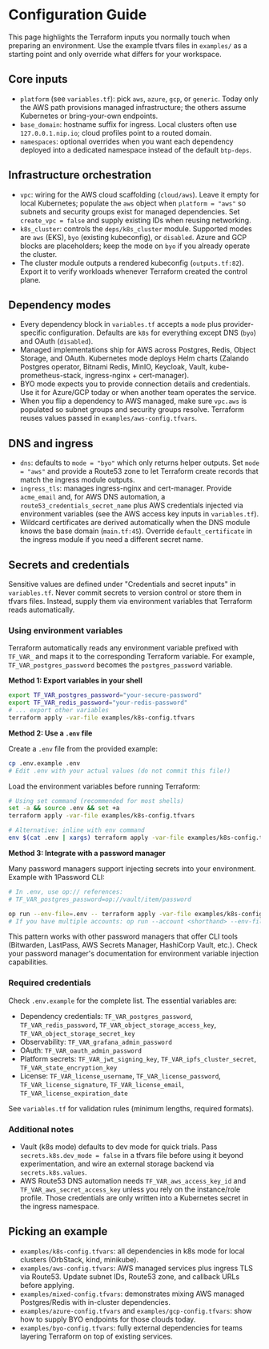 # Configuration Guide

This page highlights the Terraform inputs you normally touch when preparing an environment. Use the example tfvars files in `examples/` as a starting point and only override what differs for your workspace.

## Core inputs
- `platform` (see `variables.tf`): pick `aws`, `azure`, `gcp`, or `generic`. Today only the AWS path provisions managed infrastructure; the others assume Kubernetes or bring-your-own endpoints.
- `base_domain`: hostname suffix for ingress. Local clusters often use `127.0.0.1.nip.io`; cloud profiles point to a routed domain.
- `namespaces`: optional overrides when you want each dependency deployed into a dedicated namespace instead of the default `btp-deps`.

## Infrastructure orchestration
- `vpc`: wiring for the AWS cloud scaffolding (`cloud/aws`). Leave it empty for local Kubernetes; populate the `aws` object when `platform = "aws"` so subnets and security groups exist for managed dependencies. Set `create_vpc = false` and supply existing IDs when reusing networking.
- `k8s_cluster`: controls the `deps/k8s_cluster` module. Supported modes are `aws` (EKS), `byo` (existing kubeconfig), or `disabled`. Azure and GCP blocks are placeholders; keep the mode on `byo` if you already operate the cluster.
- The cluster module outputs a rendered kubeconfig (`outputs.tf:82`). Export it to verify workloads whenever Terraform created the control plane.

## Dependency modes
- Every dependency block in `variables.tf` accepts a `mode` plus provider-specific configuration. Defaults are `k8s` for everything except DNS (`byo`) and OAuth (`disabled`).
- Managed implementations ship for AWS across Postgres, Redis, Object Storage, and OAuth. Kubernetes mode deploys Helm charts (Zalando Postgres operator, Bitnami Redis, MinIO, Keycloak, Vault, kube-prometheus-stack, ingress-nginx + cert-manager).
- BYO mode expects you to provide connection details and credentials. Use it for Azure/GCP today or when another team operates the service.
- When you flip a dependency to AWS managed, make sure `vpc.aws` is populated so subnet groups and security groups resolve. Terraform reuses values passed in `examples/aws-config.tfvars`.

## DNS and ingress
- `dns`: defaults to `mode = "byo"` which only returns helper outputs. Set `mode = "aws"` and provide a Route53 zone to let Terraform create records that match the ingress module outputs.
- `ingress_tls`: manages ingress-nginx and cert-manager. Provide `acme_email` and, for AWS DNS automation, a `route53_credentials_secret_name` plus AWS credentials injected via environment variables (see the AWS access key inputs in `variables.tf`).
- Wildcard certificates are derived automatically when the DNS module knows the base domain (`main.tf:45`). Override `default_certificate` in the ingress module if you need a different secret name.

## Secrets and credentials

Sensitive values are defined under "Credentials and secret inputs" in `variables.tf`. Never commit secrets to version control or store them in tfvars files. Instead, supply them via environment variables that Terraform reads automatically.

### Using environment variables

Terraform automatically reads any environment variable prefixed with `TF_VAR_` and maps it to the corresponding Terraform variable. For example, `TF_VAR_postgres_password` becomes the `postgres_password` variable.

**Method 1: Export variables in your shell**

```bash
export TF_VAR_postgres_password="your-secure-password"
export TF_VAR_redis_password="your-redis-password"
# ... export other variables
terraform apply -var-file examples/k8s-config.tfvars
```

**Method 2: Use a `.env` file**

Create a `.env` file from the provided example:

```bash
cp .env.example .env
# Edit .env with your actual values (do not commit this file!)
```

Load the environment variables before running Terraform:

```bash
# Using set command (recommended for most shells)
set -a && source .env && set +a
terraform apply -var-file examples/k8s-config.tfvars

# Alternative: inline with env command
env $(cat .env | xargs) terraform apply -var-file examples/k8s-config.tfvars
```

**Method 3: Integrate with a password manager**

Many password managers support injecting secrets into your environment. Example with 1Password CLI:

```bash
# In .env, use op:// references:
# TF_VAR_postgres_password=op://vault/item/password

op run --env-file=.env -- terraform apply -var-file examples/k8s-config.tfvars
# If you have multiple accounts: op run --account <shorthand> --env-file=.env -- terraform apply
```

This pattern works with other password managers that offer CLI tools (Bitwarden, LastPass, AWS Secrets Manager, HashiCorp Vault, etc.). Check your password manager's documentation for environment variable injection capabilities.

### Required credentials

Check `.env.example` for the complete list. The essential variables are:

- Dependency credentials: `TF_VAR_postgres_password`, `TF_VAR_redis_password`, `TF_VAR_object_storage_access_key`, `TF_VAR_object_storage_secret_key`
- Observability: `TF_VAR_grafana_admin_password`
- OAuth: `TF_VAR_oauth_admin_password`
- Platform secrets: `TF_VAR_jwt_signing_key`, `TF_VAR_ipfs_cluster_secret`, `TF_VAR_state_encryption_key`
- License: `TF_VAR_license_username`, `TF_VAR_license_password`, `TF_VAR_license_signature`, `TF_VAR_license_email`, `TF_VAR_license_expiration_date`

See `variables.tf` for validation rules (minimum lengths, required formats).

### Additional notes

- Vault (k8s mode) defaults to dev mode for quick trials. Pass `secrets.k8s.dev_mode = false` in a tfvars file before using it beyond experimentation, and wire an external storage backend via `secrets.k8s.values`.
- AWS Route53 DNS automation needs `TF_VAR_aws_access_key_id` and `TF_VAR_aws_secret_access_key` unless you rely on the instance/role profile. Those credentials are only written into a Kubernetes secret in the ingress namespace.

## Picking an example
- `examples/k8s-config.tfvars`: all dependencies in k8s mode for local clusters (OrbStack, kind, minikube).
- `examples/aws-config.tfvars`: AWS managed services plus ingress TLS via Route53. Update subnet IDs, Route53 zone, and callback URLs before applying.
- `examples/mixed-config.tfvars`: demonstrates mixing AWS managed Postgres/Redis with in-cluster dependencies.
- `examples/azure-config.tfvars` and `examples/gcp-config.tfvars`: show how to supply BYO endpoints for those clouds today.
- `examples/byo-config.tfvars`: fully external dependencies for teams layering Terraform on top of existing services.
